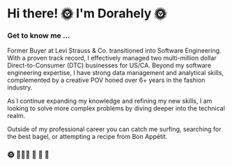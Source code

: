 # Hi there! 🌞 I'm Dorahely 🌞

### Get to know me ...
Former Buyer at Levi Strauss & Co. transitioned into Software Engineering. With a proven track record, I effectively managed two multi-million dollar Direct-to-Consumer (DTC) businesses for US/CA. Beyond my software engineering expertise, I have strong data management and analytical skills, complemented by a creative POV honed over 6+ years in the fashion industry.

As I continue expanding my knowledge and refining my new skills, I am looking to solve more complex problems by diving deeper into the technical realm.


Outside of my professional career you can catch me surfing, searching for the best bagel, or attempting a recipe from Bon Appétit.

### 🌞 🏄🏽‍♀️ 🥯 🍅 🌼 


<!--
**DorahelyS/DorahelyS** is a ✨ _special_ ✨ repository because its `README.md` (this file) appears on your GitHub profile.

Here are some ideas to get you started:

- 🔭 I’m currently working on ...
- 🌱 I’m currently learning ...
- 👯 I’m looking to collaborate on ...
- 🤔 I’m looking for help with ...
- 💬 Ask me about ...
- 📫 How to reach me: ...
- 😄 Pronouns: ...
- ⚡ Fun fact: ...
-->


